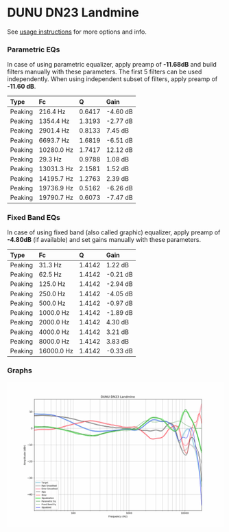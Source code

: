# DUNU DN23 Landmine
See [usage instructions](https://github.com/jaakkopasanen/AutoEq#usage) for more options and info.

### Parametric EQs
In case of using parametric equalizer, apply preamp of **-11.68dB** and build filters manually
with these parameters. The first 5 filters can be used independently.
When using independent subset of filters, apply preamp of **-11.60 dB**.

| Type    | Fc         |      Q | Gain     |
|:--------|:-----------|:-------|:---------|
| Peaking | 216.4 Hz   | 0.6417 | -4.60 dB |
| Peaking | 1354.4 Hz  | 1.3193 | -2.77 dB |
| Peaking | 2901.4 Hz  | 0.8133 | 7.45 dB  |
| Peaking | 6693.7 Hz  | 1.6819 | -6.51 dB |
| Peaking | 10280.0 Hz | 1.7417 | 12.12 dB |
| Peaking | 29.3 Hz    | 0.9788 | 1.08 dB  |
| Peaking | 13031.3 Hz | 2.1581 | 1.52 dB  |
| Peaking | 14195.7 Hz | 1.2763 | 2.39 dB  |
| Peaking | 19736.9 Hz | 0.5162 | -6.26 dB |
| Peaking | 19790.7 Hz | 0.6073 | -7.47 dB |

### Fixed Band EQs
In case of using fixed band (also called graphic) equalizer, apply preamp of **-4.80dB**
(if available) and set gains manually with these parameters.

| Type    | Fc         |      Q | Gain     |
|:--------|:-----------|:-------|:---------|
| Peaking | 31.3 Hz    | 1.4142 | 1.22 dB  |
| Peaking | 62.5 Hz    | 1.4142 | -0.21 dB |
| Peaking | 125.0 Hz   | 1.4142 | -2.94 dB |
| Peaking | 250.0 Hz   | 1.4142 | -4.05 dB |
| Peaking | 500.0 Hz   | 1.4142 | -0.97 dB |
| Peaking | 1000.0 Hz  | 1.4142 | -1.89 dB |
| Peaking | 2000.0 Hz  | 1.4142 | 4.30 dB  |
| Peaking | 4000.0 Hz  | 1.4142 | 3.21 dB  |
| Peaking | 8000.0 Hz  | 1.4142 | 3.83 dB  |
| Peaking | 16000.0 Hz | 1.4142 | -0.33 dB |

### Graphs
![](./DUNU%20DN23%20Landmine.png)